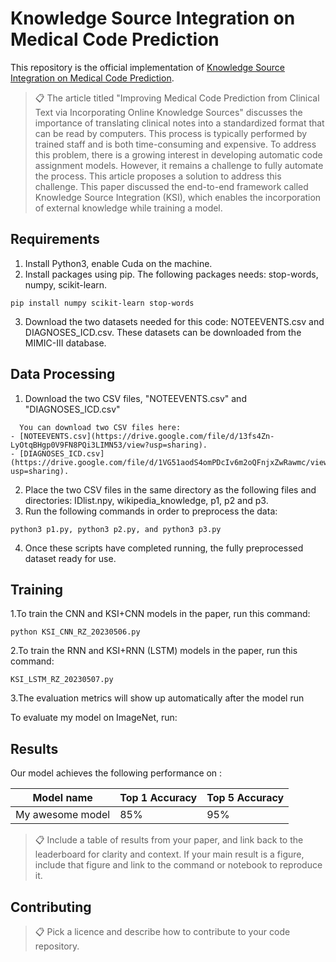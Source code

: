 

# Knowledge Source Integration on Medical Code Prediction

This repository is the official implementation of [Knowledge Source Integration on Medical Code Prediction](https://dl.acm.org/doi/10.1145/3308558.3313485).

>📋  The article titled "Improving Medical Code Prediction from Clinical Text via Incorporating Online Knowledge Sources" discusses the importance of translating clinical notes into a standardized format that can be read by computers. This process is typically performed by trained staff and is both time-consuming and expensive. To address this problem, there is a growing interest in developing automatic code assignment models. However, it remains a challenge to fully automate the process. This article proposes a solution to address this challenge. This paper discussed the end-to-end framework called Knowledge Source Integration (KSI), which enables the incorporation of external knowledge while training a model. 


## Requirements

1. Install Python3, enable Cuda on the machine.  <br>
2. Install packages using pip. The following packages needs: stop-words, numpy, scikit-learn. <br>
```setup
pip install numpy scikit-learn stop-words
```
3. Download the two datasets needed for this code: NOTEEVENTS.csv and DIAGNOSES_ICD.csv. These datasets can be downloaded from the MIMIC-III database.


## Data Processing

1. Download the two CSV files, "NOTEEVENTS.csv" and "DIAGNOSES_ICD.csv" <br>
```setup
  You can download two CSV files here:
- [NOTEEVENTS.csv](https://drive.google.com/file/d/13fs4Zn-LyOtqBHgp0V9FN8PQi3LIMN53/view?usp=sharing).
- [DIAGNOSES_ICD.csv](https://drive.google.com/file/d/1VG51aodS4omPDcIv6m2oQFnjxZwRawmc/view?usp=sharing).
```
2. Place the two CSV files in the same directory as the following files and directories: IDlist.npy, wikipedia_knowledge, p1, p2 and p3. <br>
3. Run the following commands in order to preprocess the data: 
``` setup
python3 p1.py, python3 p2.py, and python3 p3.py  
```
4. Once these scripts have completed running, the fully preprocessed dataset ready for use.  <br>

## Training

1.To train the CNN and KSI+CNN models in the paper, run this command:
```train
python KSI_CNN_RZ_20230506.py
```
2.To train the RNN and KSI+RNN (LSTM) models in the paper, run this command:
```train
KSI_LSTM_RZ_20230507.py
```
3.The evaluation metrics will show up automatically after the model run

To evaluate my model on ImageNet, run:

## Results

Our model achieves the following performance on :

| Model name         | Top 1 Accuracy  | Top 5 Accuracy |
| ------------------ |---------------- | -------------- |
| My awesome model   |     85%         |      95%       |

>📋  Include a table of results from your paper, and link back to the leaderboard for clarity and context. If your main result is a figure, include that figure and link to the command or notebook to reproduce it. 


## Contributing

>📋  Pick a licence and describe how to contribute to your code repository. 
